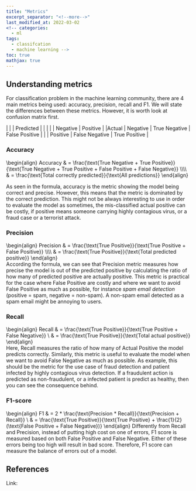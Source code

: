 ```yaml
---
title: "Metrics"
excerpt_separator: "<!--more-->"
last_modified_at: 2022-03-02
<!-- categories:
  - ml
tags:
  - classifcation
  - machine learning -->
toc: true
mathjax: true
---
```

## Understanding metrics
For classification problem in the machine learning community, there are 4 main metrics being used: accuracy, precision, recall and F1. We will state the differences between these metrics. However, it is worth look at confusion matrix first.

|       | 	     | Predicted       |                 | 
|       |            | Negative        | Positive        | 
|Actual | Negative   | True Negative   | False Positive  |
|       | Positive   | False Negative  | True Positive   |

<!-- <img src="{{ site.url }}{{ site.baseurl }}/assets/images/metric.png" alt="" class="full"> -->

### Accuracy
\\begin{align}
    Accuracy & =  \frac{\text{True Negative + True Positive}}{\text{True Negative + True Positive + False Positive + False Negative}} \\\\\\\\
    & = \frac{\text{Total correctly predicted}}{\text{All predictions}}
\\end{align}  

As seen in the formula, accuracy is the metric showing the model being correct and precise. However, this means that the metric is dominated by the correct prediction. This might not be always interesting to use in order to evaluate the model as sometimes, the mis-classified actual positive can be costly, if positive means someone carrying highly contagious virus, or a fraud case or a terrorist attack.


### Precision
\\begin{align}
	Precision & =  \frac{\text{True Positive}}{\text{True Positive + False Positive}} \\\\\\\\
	& = \frac{\text{True Positive}}{\text{Total predicted positive}}
\\end{align}  
According the formula, we can see that Precision metric measures how precise the model is out of the predicted positive by calculating the ratio of how many of predicted positive are actually positive. This metric is practical for the case where False Positive are costly and where we want to avoid False Positive as much as possible, for instance _spam email detection_ (positive = spam, negative = non-spam). A non-spam email detected as a spam email might be annoying to users.

### Recall
\\begin{align}
	Recall & =  \frac{\text{True Positive}}{\text{True Positive + False Negative}} \\
	& = \frac{\text{True Positive}}{\text{Total actual positive}}
\\end{align}  
Here, Recall measures the ratio of how many of Actual Positive the model predicts correctly. Similarly, this metric is useful to evaluate the model when we want to avoid False Negative as much as possible. As example, this should be the metric for the use case of fraud detection and patient infected by highly contagious virus detection. If a fraudulent action is predicted as non-fraudulent, or a infected patient is predict as healthy, then you can see the consequence behind.

### F1-score
\\begin{align}
	F1 & =  2 * \frac{\text{Precision * Recall}}{\text{Precision + Recall}} \\
	& =  \frac{\text{True Positive}}{\text{True Positive} + \frac{1}{2}(\text{False Positive + False Negative})}
\\end{align}
Differently from Recall and Precision, instead of putting high cost on one of errors, F1 score is measured based on both False Positive and False Negative. Either of these errors being too high will result in bad score. Therefore, F1 score can measure the balance of errors out of a model.

## References
Link: 
